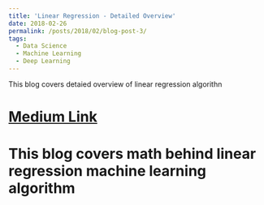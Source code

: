 ```yaml
---
title: 'Linear Regression - Detailed Overview'
date: 2018-02-26
permalink: /posts/2018/02/blog-post-3/
tags:
  - Data Science
  - Machine Learning
  - Deep Learning
---
```


This blog covers detaied overview of linear regression algorithn 

[Medium Link](https://towardsdatascience.com/linear-regression-detailed-view-ea73175f6e86)
======

This blog covers math behind linear regression machine learning algorithm
======
